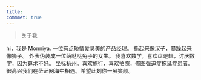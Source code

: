 ```yaml
---
title: 
commmet: true
---
```

> 关于我

hi，我是 Monniya. 
一位有点矫情爱臭美的产品经理。
撕起来像汉子，暴躁起来像狮子。
外表伪装成一位萌哒哒兔子的女生。
我喜欢数学，喜欢盘逻辑，讨厌数字，因为算术不好。
坐标杭州。喜欢旅行，喜欢拍照，修图强迫症拖延症患者。
很高兴我们在茫茫网海中相遇。希望此刻你一展笑颜。
<br />
<br />
<br />
 